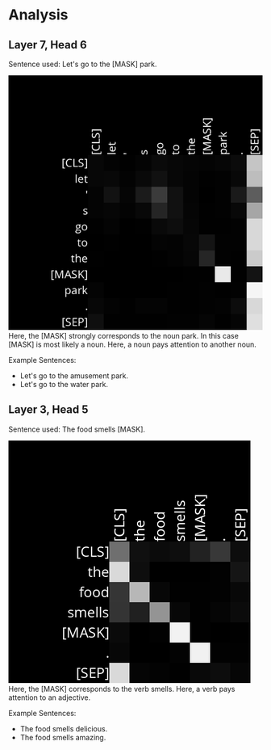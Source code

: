 # Analysis

## Layer 7, Head 6

Sentence used: Let's go to the [MASK] park.

![Text](./images/s1.png)
Here, the [MASK] strongly corresponds to the noun park. In this case [MASK] is most likely a noun. Here, a noun pays attention to another noun.

Example Sentences:
- Let's go to the amusement park.
- Let's go to the water park.

## Layer 3, Head 5

Sentence used: The food smells [MASK].

![Text](./images/s2.png)
Here, the [MASK]  corresponds to the verb smells. Here, a verb pays attention to an adjective.

Example Sentences:
- The food smells delicious.
- The food smells amazing.

